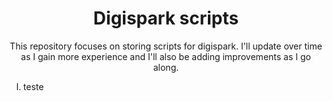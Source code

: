 <h1 align="center">Digispark scripts</h1>

<p align="center">This repository focuses on storing scripts for digispark. I'll update over time as I gain more experience and I'll also be adding improvements as I go along.</p>

<body>
<ol type="I">
<li>teste</li>
</ol>
</body>
</html>
